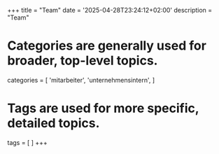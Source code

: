 +++
title = "Team"
date = '2025-04-28T23:24:12+02:00'
description = "Team"
# Categories are generally used for broader, top-level topics.
categories = [
 'mitarbeiter',
 'unternehmensintern',
]
# Tags are used for more specific, detailed topics.
tags = [
]
+++
